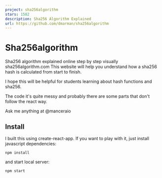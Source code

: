 ```yaml
---
project: sha256algorithm
stars: 1582
description: Sha256 Algorithm Explained
url: https://github.com/dmarman/sha256algorithm
---
```


Sha256algorithm
===============

Sha256 algorithm explained online step by step visually sha256algorithm.com This website will help you understand how a sha256 hash is calculated from start to finish.

I hope this will be helpful for students learning about hash functions and sha256.

The code it's quite messy and probably there are some parts that don't follow the react way.

Ask me anything at @manceraio

Install
-------

I built this using create-react-app. If you want to play with it, just install javascript dependencies:

`npm install`

and start local server:

`npm start`
